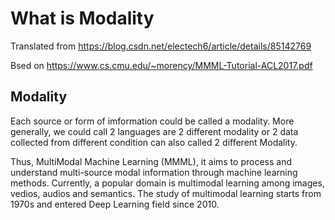 # What is Modality

Translated from https://blog.csdn.net/electech6/article/details/85142769

Bsed on https://www.cs.cmu.edu/~morency/MMML-Tutorial-ACL2017.pdf

## Modality

Each source or form of imformation could be called a modality. More generally, we could call 2 languages are 2 different modality or 2 data collected from different condition can also called 2 different Modality.

Thus, MultiModal Machine Learning (MMML), it aims to process and understand multi-source modal information through machine learning methods. Currently, a popular domain is multimodal learning among images, vedios, audios and semantics. The study of multimodal learning starts from 1970s and entered Deep Learning field since 2010. 


